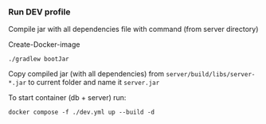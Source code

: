 ### Run DEV profile

Compile jar with all dependencies file with command (from server directory)

Create-Docker-image

    ./gradlew bootJar

Copy compiled jar (with all dependencies) from `server/build/libs/server-*.jar` to current folder and name
it `server.jar`

To start container (db + server) run:

    docker compose -f ./dev.yml up --build -d
